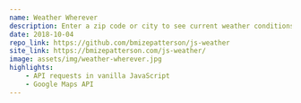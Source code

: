 ```yaml
---
name: Weather Wherever
description: Enter a zip code or city to see current weather conditions.
date: 2018-10-04
repo_link: https://github.com/bmizepatterson/js-weather
site_link: https://bmizepatterson.com/js-weather/
image: assets/img/weather-wherever.jpg
highlights: 
    - API requests in vanilla JavaScript
    - Google Maps API
---
```

